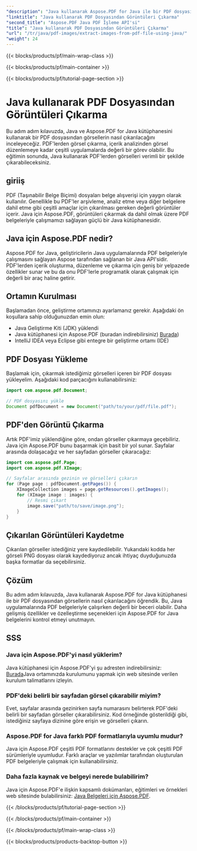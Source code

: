 ```yaml
---
"description": "Java kullanarak Aspose.PDF for Java ile bir PDF dosyasından görüntüleri nasıl çıkaracağınızı öğrenin. Kaynak kodlu adım adım kılavuz. PDF görüntü çıkarmayı şimdi açın."
"linktitle": "Java kullanarak PDF Dosyasından Görüntüleri Çıkarma"
"second_title": "Aspose.PDF Java PDF İşleme API'si"
"title": "Java kullanarak PDF Dosyasından Görüntüleri Çıkarma"
"url": "/tr/java/pdf-images/extract-images-from-pdf-file-using-java/"
"weight": 24
---
```


{{< blocks/products/pf/main-wrap-class >}}

{{< blocks/products/pf/main-container >}}

{{< blocks/products/pf/tutorial-page-section >}}

# Java kullanarak PDF Dosyasından Görüntüleri Çıkarma


Bu adım adım kılavuzda, Java ve Aspose.PDF for Java kütüphanesini kullanarak bir PDF dosyasından görsellerin nasıl çıkarılacağını inceleyeceğiz. PDF'lerden görsel çıkarma, içerik analizinden görsel düzenlemeye kadar çeşitli uygulamalarda değerli bir görev olabilir. Bu eğitimin sonunda, Java kullanarak PDF'lerden görselleri verimli bir şekilde çıkarabileceksiniz.

## giriiş

PDF (Taşınabilir Belge Biçimi) dosyaları belge alışverişi için yaygın olarak kullanılır. Genellikle bu PDF'ler arşivleme, analiz etme veya diğer belgelere dahil etme gibi çeşitli amaçlar için çıkarılması gereken değerli görüntüler içerir. Java için Aspose.PDF, görüntüleri çıkarmak da dahil olmak üzere PDF belgeleriyle çalışmamızı sağlayan güçlü bir Java kütüphanesidir.

## Java için Aspose.PDF nedir?

Aspose.PDF for Java, geliştiricilerin Java uygulamalarında PDF belgeleriyle çalışmasını sağlayan Aspose tarafından sağlanan bir Java API'sidir. PDF'lerden içerik oluşturma, düzenleme ve çıkarma için geniş bir yelpazede özellikler sunar ve bu da onu PDF'lerle programatik olarak çalışmak için değerli bir araç haline getirir.

## Ortamın Kurulması

Başlamadan önce, geliştirme ortamınızı ayarlamanız gerekir. Aşağıdaki ön koşullara sahip olduğunuzdan emin olun:

- Java Geliştirme Kiti (JDK) yüklendi
- Java kütüphanesi için Aspose.PDF (buradan indirebilirsiniz) [Burada](https://releases.aspose.com/pdf/java/))
- IntelliJ IDEA veya Eclipse gibi entegre bir geliştirme ortamı (IDE)

## PDF Dosyası Yükleme

Başlamak için, çıkarmak istediğimiz görselleri içeren bir PDF dosyası yükleyelim. Aşağıdaki kod parçacığını kullanabilirsiniz:

```java
import com.aspose.pdf.Document;

// PDF dosyasını yükle
Document pdfDocument = new Document("path/to/your/pdf/file.pdf");
```

## PDF'den Görüntü Çıkarma

Artık PDF'imiz yüklendiğine göre, ondan görseller çıkarmaya geçebiliriz. Java için Aspose.PDF bunu başarmak için basit bir yol sunar. Sayfalar arasında dolaşacağız ve her sayfadan görseller çıkaracağız:

```java
import com.aspose.pdf.Page;
import com.aspose.pdf.XImage;

// Sayfalar arasında gezinin ve görselleri çıkarın
for (Page page : pdfDocument.getPages()) {
    XImageCollection images = page.getResources().getImages();
    for (XImage image : images) {
        // Resmi çıkart
        image.save("path/to/save/image.png");
    }
}
```

## Çıkarılan Görüntüleri Kaydetme

Çıkarılan görseller istediğiniz yere kaydedilebilir. Yukarıdaki kodda her görseli PNG dosyası olarak kaydediyoruz ancak ihtiyaç duyduğunuzda başka formatlar da seçebilirsiniz.

## Çözüm

Bu adım adım kılavuzda, Java kullanarak Aspose.PDF for Java kütüphanesi ile bir PDF dosyasından görsellerin nasıl çıkarılacağını öğrendik. Bu, Java uygulamalarında PDF belgeleriyle çalışırken değerli bir beceri olabilir. Daha gelişmiş özellikler ve özelleştirme seçenekleri için Aspose.PDF for Java belgelerini kontrol etmeyi unutmayın.

## SSS

### Java için Aspose.PDF'yi nasıl yüklerim?

Java kütüphanesi için Aspose.PDF'yi şu adresten indirebilirsiniz: [Burada](https://releases.aspose.com/pdf/java/)Java ortamınızda kurulumunu yapmak için web sitesinde verilen kurulum talimatlarını izleyin.

### PDF'deki belirli bir sayfadan görsel çıkarabilir miyim?

Evet, sayfalar arasında gezinirken sayfa numarasını belirterek PDF'deki belirli bir sayfadan görseller çıkarabilirsiniz. Kod örneğinde gösterildiği gibi, istediğiniz sayfaya dizinine göre erişin ve görselleri çıkarın.

### Aspose.PDF for Java farklı PDF formatlarıyla uyumlu mudur?

Java için Aspose.PDF çeşitli PDF formatlarını destekler ve çok çeşitli PDF sürümleriyle uyumludur. Farklı araçlar ve yazılımlar tarafından oluşturulan PDF belgeleriyle çalışmak için kullanabilirsiniz.

### Daha fazla kaynak ve belgeyi nerede bulabilirim?

Java için Aspose.PDF'e ilişkin kapsamlı dokümanları, eğitimleri ve örnekleri web sitesinde bulabilirsiniz: [Java Belgeleri için Aspose.PDF](https://reference.aspose.com/pdf/java/).

{{< /blocks/products/pf/tutorial-page-section >}}

{{< /blocks/products/pf/main-container >}}

{{< /blocks/products/pf/main-wrap-class >}}

{{< blocks/products/products-backtop-button >}}